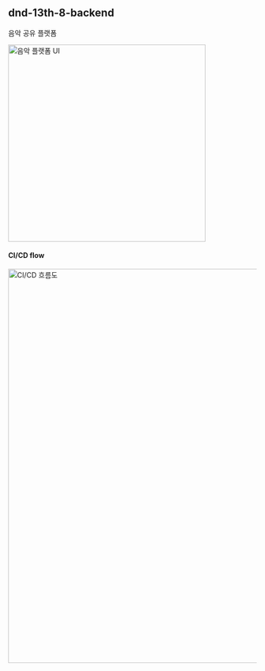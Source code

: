 ## dnd-13th-8-backend
음악 공유 플랫폼

<img src="https://github.com/user-attachments/assets/6d7788be-bde5-4113-a426-5f38ebcb7eab" alt="음악 플랫폼 UI" width="400"/>

#### CI/CD flow

<img src="https://github.com/user-attachments/assets/0c258c70-6eac-4308-80e3-04516a657d81" alt="CI/CD 흐름도" width="800"/>


